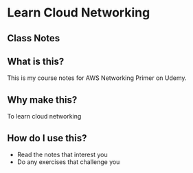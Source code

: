 # Learn Cloud Networking
## Class Notes

## What is this?

This is my course notes for AWS Networking Primer on Udemy.

## Why make this?

To learn cloud networking

## How do I use this?

- Read the notes that interest you
- Do any exercises that challenge you 
